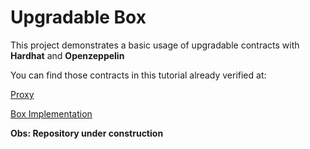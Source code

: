 # Upgradable Box

This project demonstrates a basic usage of upgradable contracts with **Hardhat** and **Openzeppelin**

You can find those contracts in this tutorial already verified at:

[Proxy](https://mumbai.polygonscan.com/address/0xf73C0E1c09FA0F4Cfe237A0ff02b4BcEd91B2640#code)

[Box Implementation](https://mumbai.polygonscan.com/address/0x40735b77F20757af04884Bc02187D0F93907A9AD#code)

**Obs: Repository under construction**
